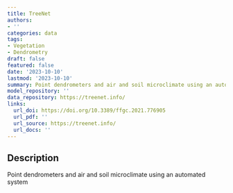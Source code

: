 ```yaml
---
title: TreeNet
authors:
- ''
categories: data
tags:
- Vegetation
- Dendrometry
draft: false
featured: false
date: '2023-10-10'
lastmod: '2023-10-10'
summary: Point dendrometers and air and soil microclimate using an automated system
model_repository: ''
data_repository: https://treenet.info/
links:
  url_doi: https://doi.org/10.3389/ffgc.2021.776905
  url_pdf: ''
  url_source: https://treenet.info/
  url_docs: ''
---
```


## Description

Point dendrometers and air and soil microclimate using an automated system

